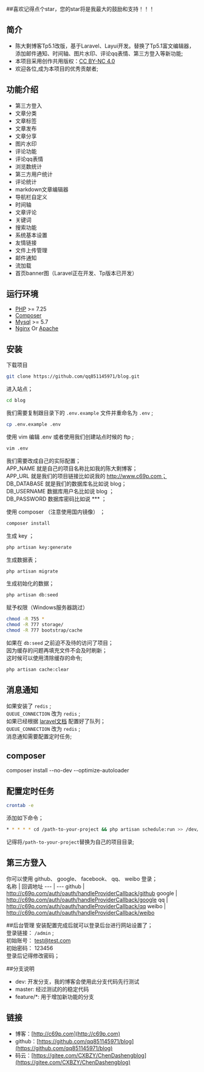 ##喜欢记得点个star，您的star将是我最大的鼓励和支持！！！

## 简介
* 陈大剩博客Tp5.1改版，基于Laravel、Layui开发。替换了Tp5.1富文编辑器，添加邮件通知、时间轴、图片水印、评论qq表情、第三方登入等新功能;   
* 本项目采用创作共用版权：[CC BY-NC 4.0](https://creativecommons.org/licenses/by-nc/4.0/deed.z)    
* 欢迎各位,成为本项目的优秀贡献者;

## 功能介绍
* 第三方登入
* 文章分类
* 文章标签
* 文章发布
* 文章分享
* 图片水印
* 评论功能
* 评论qq表情
* 浏览数统计
* 第三方用户统计
* 评论统计
* markdown文章编辑器
* 导航栏自定义
* 时间轴
* 文章评论
* 关键词
* 搜索功能
* 系统基本设置
* 友情链接
* 文件上传管理
* 邮件通知
* 流加载
* 首页banner图（Laravel正在开发、Tp版本已开发）

## 运行环境

- [PHP](https://php.net/) >= 7.25
- [Composer](https://getcomposer.org/) 
- [Mysql](https://www.mysql.com/) >= 5.7
- [Nginx](http://nginx.org/) Or  [Apache](https://www.apache.org/)

## 安装

下载项目
```bash
git clone https://github.com/qq851145971/blog.git
```
进入站点；  
```bash  
cd blog 
```  
我们需要复制跟目录下的 `.env.example` 文件并重命名为 `.env` ;  
```bash  
cp .env.example .env  
```  
使用 vim 编辑 .env 或者使用我们创建站点时候的 ftp ;  
```bash  
vim .env  
```  
我们需要改成自己的实际配置；  
APP_NAME 就是自己的项目名称比如我的陈大剩博客；  
APP_URL 就是我们的项目链接比如说我的 http://www.c69p.com；  
DB_DATABASE 就是我们的数据库名比如说 blog；  
DB_USERNAME 数据库用户名比如说 blog ；  
DB_PASSWORD 数据库密码比如说 \*\*\* ；  

使用 composer （注意使用国内镜像） ；  
```bash  
composer install  
```  
生成 key ；  
```bash  
php artisan key:generate  
```  
生成数据表；  
```bash  
php artisan migrate  
```  
生成初始化的数据；  
```bash  
php artisan db:seed  
```  
赋予权限（Windows服务器跳过）  
```bash  
chmod -R 755 *  
chmod -R 777 storage/
chmod -R 777 bootstrap/cache
```  
如果在 `db:seed` 之前迫不及待的访问了项目；  
因为缓存的问题再填充文件不会及时刷新；  
这时候可以使用清除缓存的命令;  
```bash
php artisan cache:clear
```

## 消息通知
如果安装了 `redis` ;  
`QUEUE_CONNECTION` 改为 `redis` ;  
如果已经根据 [laravel文档](https://laravel-china.org/docs/laravel/5.5/queues/1324) 配置好了队列；  
`QUEUE_CONNECTION` 改为 `redis` ;  
消息通知需要配置定时任务;

## composer
composer install --no-dev --optimize-autoloader

## 配置定时任务
```bash
crontab -e
```
添加如下命令；  
```bash
* * * * * cd /path-to-your-project && php artisan schedule:run >> /dev/null 2>&1
```
记得将`/path-to-your-project`替换为自己的项目目录;

## 第三方登入
你可以使用 github、 google、 facebook、 qq、 weibo 登录；  
名称 | 回调地址
--- | ---
github | http://c69p.com/auth/oauth/handleProviderCallback/github 
google | http://c69p.com/auth/oauth/handleProviderCallback/google
qq | http://c69p.com/auth/oauth/handleProviderCallback/qq
weibo | http://c69p.com/auth/oauth/handleProviderCallback/weibo

##后台管理
安装配置完成后就可以登录后台进行网站设置了；  
登录链接： `/admin` ;  
初始账号： test@test.com  
初始密码： 123456  
登录后记得修改密码；  

##分支说明
- dev: 开发分支，我的博客会使用此分支代码先行测试
- master: 经过测试的的稳定代码
- feature/*: 用于增加新功能的分支

## 链接
- 博客：[http://c69p.com](http://c69p.com)   
- github：[https://github.com/qq851145971/blog](https://github.com/qq851145971/blog)   
- 码云：[https://gitee.com/CXBZY/ChenDashengblog](https://gitee.com/CXBZY/ChenDashengblog)    

